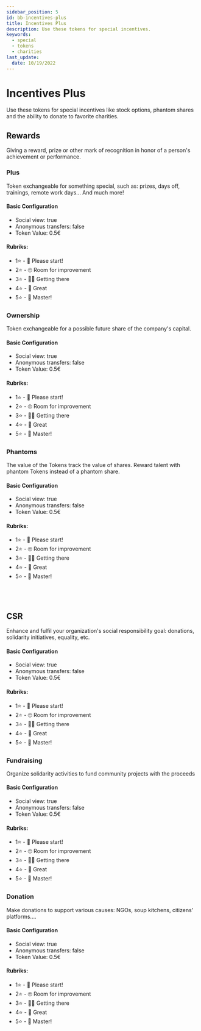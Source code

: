 ```yaml
---
sidebar_position: 5
id: bb-incentives-plus
title: Incentives Plus
description: Use these tokens for special incentives.
keywords:
  - special
  - tokens
  - charities
last_update:
  date: 10/19/2022
---
```


# Incentives Plus

Use these tokens for special incentives like stock options, phantom shares and the ability to donate to favorite charities.

## Rewards

Giving a reward, prize or other mark of recognition in honor of a person's achievement or performance.

### Plus

Token exchangeable for something special, such as: prizes, days off, trainings, remote work days... And much more!

<h4> Basic Configuration </h4>

- Social view: true
- Anonymous transfers: false
- Token Value: 0.5€

<h4>Rubriks:</h4>

- 1⭐ - 🤨​ Please start!
- 2⭐ - 🙄​ Room for improvement
- 3⭐ - 🙌🏼​ Getting there
- 4⭐ - 🤩​ Great
- 5⭐ - 💯​ Master!

### Ownership

Token exchangeable for a possible future share of the company's capital.

<h4> Basic Configuration </h4>

- Social view: true
- Anonymous transfers: false
- Token Value: 0.5€

<h4>Rubriks:</h4>

- 1⭐ - 🤨​ Please start!
- 2⭐ - 🙄​ Room for improvement
- 3⭐ - 🙌🏼​ Getting there
- 4⭐ - 🤩​ Great
- 5⭐ - 💯​ Master!

### Phantoms

The value of the Tokens track the value of shares. Reward talent with phantom Tokens instead of a phantom share.

<h4> Basic Configuration </h4>

- Social view: true
- Anonymous transfers: false
- Token Value: 0.5€

<h4>Rubriks:</h4>

- 1⭐ - 🤨​ Please start!
- 2⭐ - 🙄​ Room for improvement
- 3⭐ - 🙌🏼​ Getting there
- 4⭐ - 🤩​ Great
- 5⭐ - 💯​ Master!

<br></br>

## CSR

Enhance and fulfil your organization's social responsibility goal: donations, solidarity initiatives, equality, etc.

<h4> Basic Configuration </h4>

- Social view: true
- Anonymous transfers: false
- Token Value: 0.5€

<h4>Rubriks:</h4>

- 1⭐ - 🤨​ Please start!
- 2⭐ - 🙄​ Room for improvement
- 3⭐ - 🙌🏼​ Getting there
- 4⭐ - 🤩​ Great
- 5⭐ - 💯​ Master!

### Fundraising

Organize solidarity activities to fund community projects with the proceeds

<h4> Basic Configuration </h4>

- Social view: true
- Anonymous transfers: false
- Token Value: 0.5€

<h4>Rubriks:</h4>

- 1⭐ - 🤨​ Please start!
- 2⭐ - 🙄​ Room for improvement
- 3⭐ - 🙌🏼​ Getting there
- 4⭐ - 🤩​ Great
- 5⭐ - 💯​ Master!

### Donation

Make donations to support various causes: NGOs, soup kitchens, citizens' platforms....

<h4> Basic Configuration </h4>

- Social view: true
- Anonymous transfers: false
- Token Value: 0.5€

<h4>Rubriks:</h4>

- 1⭐ - 🤨​ Please start!
- 2⭐ - 🙄​ Room for improvement
- 3⭐ - 🙌🏼​ Getting there
- 4⭐ - 🤩​ Great
- 5⭐ - 💯​ Master!
